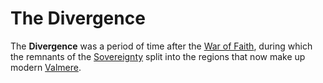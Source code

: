 # The Divergence

The **Divergence** was a period of time after the [War of Faith](war_of_faith.md), during which the remnants of the [Sovereignty](sovereign_age.md) split into the regions that now make up modern [Valmere](valmere.md).
